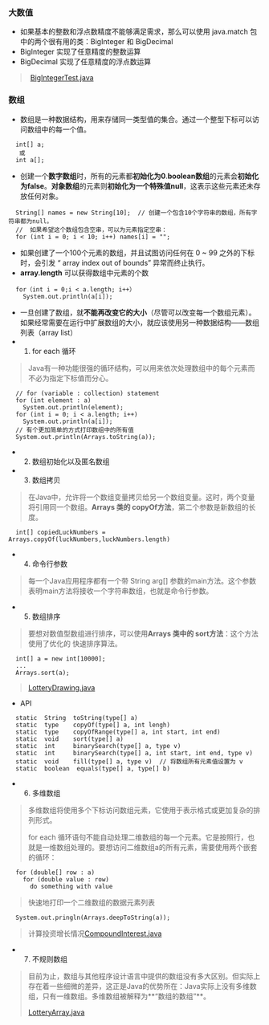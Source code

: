 ### 大数值
- 如果基本的整数和浮点数精度不能够满足需求，那么可以使用 java.match 包中的两个很有用的类：BigInteger 和 BigDecimal
- BigInteger 实现了任意精度的整数运算   
- BigDecimal 实现了任意精度的浮点数运算 
>  [BigIntegerTest.java](https://github.com/Alex5Moon/notebooks/blob/master/CoreJavaVolume-I/v1ch03/BigIntegerTest/BigIntegerTest.java)
### 数组
- 数组是一种数据结构，用来存储同一类型值的集合。通过一个整型下标可以访问数组中的每一个值。
```
  int[] a;
   或
  int a[]; 
```
- 创建一个**数字数组**时，所有的元素都**初始化为0**.**boolean数组**的元素会**初始化为false**。**对象数组**的元素则**初始化为一个特殊值null**，这表示这些元素还未存放任何对象。
```
  String[] names = new String[10];  // 创建一个包含10个字符串的数组，所有字符串都为null。
  //  如果希望这个数组包含空串，可以为元素指定空串：
  for (int i = 0; i < 10; i++) names[i] = "";
```
- 如果创建了一个100个元素的数组，并且试图访问任何在 0 ~ 99 之外的下标时，会引发 “ array index out of bounds” 异常而终止执行。
- **array.length** 可以获得数组中元素的个数
```
  for（int i = 0;i < a.length; i++）
    System.out.println(a[i]);
```
- 一旦创建了数组，就**不能再改变它的大小**（尽管可以改变每一个数组元素）。如果经常需要在运行中扩展数组的大小，就应该使用另一种数据结构——数组列表（array list）
- 1. for each 循环
> Java有一种功能很强的循环结构，可以用来依次处理数组中的每个元素而不必为指定下标值而分心。
```
  // for (variable : collection) statement
  for (int element : a)
    System.out.println(element);
  for (int i = 0; i < a.length; i++)
    System.out.println(a[i]);
  // 有个更加简单的方式打印数组中的所有值
  System.out.println(Arrays.toString(a));
```
- 2. 数组初始化以及匿名数组
- 3. 数组拷贝
> 在Java中，允许将一个数组变量拷贝给另一个数组变量。这时，两个变量将引用同一个数组。**Arrays 类的 copyOf方法**，第二个参数是新数组的长度。
```
  int[] copiedLuckNumbers = Arrays.copyOf(luckNumbers,luckNumbers.length)
```
- 4. 命令行参数
> 每一个Java应用程序都有一个带 String arg[] 参数的main方法。这个参数表明main方法将接收一个字符串数组，也就是命令行参数。
- 5. 数组排序
> 要想对数值型数组进行排序，可以使用**Arrays 类中的 sort方法**：这个方法使用了优化的 快速排序算法。
```
  int[] a = new int[10000];
  ...
  Arrays.sort(a);
```
> [LotteryDrawing.java](https://github.com/Alex5Moon/notebooks/blob/master/CoreJavaVolume-I/v1ch03/LotteryDrawing/LotteryDrawing.java)
- API
```
  static  String  toString(type[] a)
  static  type    copyOf(type[] a, int lengh)
  static  type    copyOfRange(type[] a, int start, int end)
  static  void    sort(type[] a)
  static  int     binarySearch(type[] a, type v)
  static  int     binarySearch(type[] a, int start, int end, type v)
  static  void    fill(type[] a, type v)  // 将数组所有元素值设置为 v
  static  boolean  equals(type[] a, type[] b)
```
- 6. 多维数组
> 多维数组将使用多个下标访问数组元素，它使用于表示格式或更加复杂的排列形式。
>
> for each 循环语句不能自动处理二维数组的每一个元素。它是按照行，也就是一维数组处理的。要想访问二维数组a的所有元素，需要使用两个嵌套的循环：
```
  for (double[] row : a)
    for (double value : row)
      do something with value      
```
> 快速地打印一个二维数组的数据元素列表
```
  System.out.pringln(Arrays.deepToString(a));
```
> 计算投资增长情况[CompoundInterest.java](https://github.com/Alex5Moon/notebooks/blob/master/CoreJavaVolume-I/v1ch03/CompoundInterest/CompoundInterest.java) 
- 7. 不规则数组
> 目前为止，数组与其他程序设计语言中提供的数组没有多大区别。但实际上存在着一些细微的差异，这正是Java的优势所在：Java实际上没有多维数组，只有一维数组。多维数组被解释为**“数组的数组”**。
> 
> [LotteryArray.java](https://github.com/Alex5Moon/notebooks/blob/master/CoreJavaVolume-I/v1ch03/LotteryArray/LotteryArray.java)

